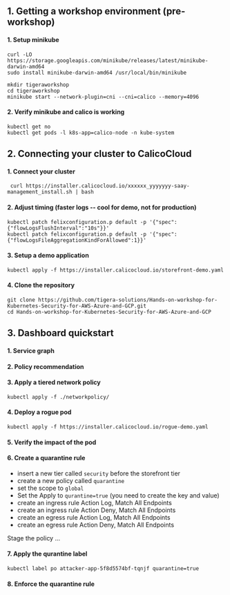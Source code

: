 ## 1. Getting a workshop environment (pre-workshop)
#### 1. Setup minikube
```
curl -LO https://storage.googleapis.com/minikube/releases/latest/minikube-darwin-amd64
sudo install minikube-darwin-amd64 /usr/local/bin/minikube

mkdir tigeraworkshop
cd tigeraworkshop
minikube start --network-plugin=cni --cni=calico --memory=4096
```

#### 2. Verify minikube and calico is working
```
kubectl get no
kubectl get pods -l k8s-app=calico-node -n kube-system
```
## 2. Connecting your cluster to CalicoCloud
#### 1. Connect your cluster
```
 curl https://installer.calicocloud.io/xxxxxx_yyyyyyy-saay-management_install.sh | bash
```
#### 2. Adjust timing (faster logs -- cool for demo, not for production)
```
kubectl patch felixconfiguration.p default -p '{"spec":{"flowLogsFlushInterval":"10s"}}'
kubectl patch felixconfiguration.p default -p '{"spec":{"flowLogsFileAggregationKindForAllowed":1}}'
```
#### 3. Setup a demo application
```
kubectl apply -f https://installer.calicocloud.io/storefront-demo.yaml
```
#### 4. Clone the repository
```
git clone https://github.com/tigera-solutions/Hands-on-workshop-for-Kubernetes-Security-for-AWS-Azure-and-GCP.git
cd Hands-on-workshop-for-Kubernetes-Security-for-AWS-Azure-and-GCP
```
## 3. Dashboard quickstart

#### 1. Service graph

#### 2. Policy recommendation 

#### 3. Apply a tiered network policy
```
kubectl apply -f ./networkpolicy/
```
#### 4. Deploy a rogue pod
```
kubectl apply -f https://installer.calicocloud.io/rogue-demo.yaml
```
#### 5. Verify the impact of the pod

#### 6. Create a quarantine rule
* insert a new tier called `security` before the storefront tier
* create a new policy called `quarantine`
* set the scope to `global`
* Set the Apply to `qurantine=true` (you need to create the key and value)
* create  an ingress rule Action Log, Match All Endpoints
* create  an ingress rule Action Deny, Match All Endpoints
* create  an egress rule Action Log, Match All Endpoints
* create  an egress rule Action Deny, Match All Endpoints

Stage the policy ...

#### 7. Apply the qurantine label
```
kubectl label po attacker-app-5f8d5574bf-tqnjf quarantine=true
```
#### 8. Enforce the quarantine rule
